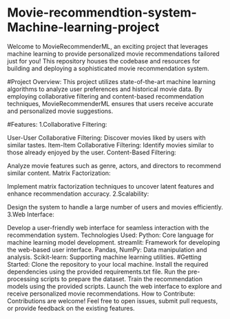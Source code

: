 # Movie-recommendtion-system-Machine-learning-project
Welcome to MovieRecommenderML, an exciting project that leverages machine learning to provide personalized movie recommendations tailored just for you! This repository houses the codebase and resources for building and deploying a sophisticated movie recommendation system.

#Project Overview:
This project utilizes state-of-the-art machine learning algorithms to analyze user preferences and historical movie data. By employing collaborative filtering and content-based recommendation techniques, MovieRecommenderML ensures that users receive accurate and personalized movie suggestions.

#Features:
1.Collaborative Filtering:

User-User Collaborative Filtering: Discover movies liked by users with similar tastes.
Item-Item Collaborative Filtering: Identify movies similar to those already enjoyed by the user.
Content-Based Filtering:

Analyze movie features such as genre, actors, and directors to recommend similar content.
Matrix Factorization:

Implement matrix factorization techniques to uncover latent features and enhance recommendation accuracy.
2.Scalability:

Design the system to handle a large number of users and movies efficiently.
3.Web Interface:

Develop a user-friendly web interface for seamless interaction with the recommendation system.
Technologies Used:
Python: Core language for machine learning model development.
streamlit: Framework for developing the web-based user interface.
Pandas, NumPy: Data manipulation and analysis.
Scikit-learn: Supporting machine learning utilities.
#Getting Started:
Clone the repository to your local machine.
Install the required dependencies using the provided requirements.txt file.
Run the pre-processing scripts to prepare the dataset.
Train the recommendation models using the provided scripts.
Launch the web interface to explore and receive personalized movie recommendations.
How to Contribute:
Contributions are welcome! Feel free to open issues, submit pull requests, or provide feedback on the existing features.
